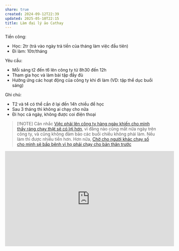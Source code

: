 ```yaml
---
share: true
created: 2024-09-12T22:39
updated: 2025-05-10T22:15
title: Làm đại lý ảo Cathay
---
```

Tiền công: 
- Học: 2tr (trả vào ngày trả tiền của tháng làm việc đầu tiên)
- Đi làm: 10tr/tháng

Yêu cầu:
- Mỗi sáng t2 đến t6 lên công ty từ 8h30 đến 12h
- Tham gia học và làm bài tập đầy đủ
- Hưởng ứng các hoạt động của công ty khi đi làm (VD: tập thể dục buổi sáng)

Ghi chú:
- T2 và t4 có thể cần ở lại đến 14h chiều để học
- Sau 3 tháng thì không ai chạy cho nữa
- Đi học cả ngày, không được coi điện thoại

> [!NOTE] Cân nhắc
> [Việc phải lên công ty hàng ngày khiến cho mình thấy ráng chạy thật sẽ có lợi hơn](../../../../../../Ch%C3%ADnh%20s%C3%A1ch%20c%C3%B4ng%20ty/B%E1%BA%A3o%20hi%E1%BB%83m/Nh%C3%A2n%20s%E1%BB%B1/Cathay/Vi%E1%BB%87c%20ph%E1%BA%A3i%20l%C3%AAn%20c%C3%B4ng%20ty%20h%C3%A0ng%20ng%C3%A0y%20khi%E1%BA%BFn%20cho%20m%C3%ACnh%20th%E1%BA%A5y%20r%C3%A1ng%20ch%E1%BA%A1y%20th%E1%BA%ADt%20s%E1%BA%BD%20c%C3%B3%20l%E1%BB%A3i%20h%C6%A1n.md), vì đằng nào cũng mất nửa ngày trên công ty, và cũng không đảm bảo các buổi chiều không phải làm. Nếu làm thì được nhiều tiền hơn. Hơn nữa, [Chờ cho người khác chạy số cho mình sẽ bấp bênh vì họ phải chạy cho bản thân trước](../../../../../../../%E2%9A%A1Hi%E1%BB%83u%20bi%E1%BA%BFt%20s%C3%A2u/M%C3%B4%20h%C3%ACnh%20nh%C3%A2n%20s%E1%BB%B1/An%20to%C3%A0n,%20r%E1%BB%A7i%20ro/Ch%E1%BB%9D%20cho%20ng%C6%B0%E1%BB%9Di%20kh%C3%A1c%20ch%E1%BA%A1y%20s%E1%BB%91%20cho%20m%C3%ACnh%20s%E1%BA%BD%20b%E1%BA%A5p%20b%C3%AAnh%20v%C3%AC%20h%E1%BB%8D%20ph%E1%BA%A3i%20ch%E1%BA%A1y%20cho%20b%E1%BA%A3n%20th%C3%A2n%20tr%C6%B0%E1%BB%9Bc.md)

<iframe width="560" height="315" src="https://www.youtube.com/embed/rMHMd7s8XQI?si=4ekxgFnTmyx8la6x" title="YouTube video player" frameborder="0" allow="accelerometer; autoplay; clipboard-write; encrypted-media; gyroscope; picture-in-picture; web-share" referrerpolicy="strict-origin-when-cross-origin" allowfullscreen></iframe>
